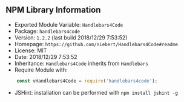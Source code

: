 ## NPM Library Information
* Exported Module Variable: `Handlebars4Code`
* Package:  `handlebars4code`
* Version:  `1.2.2`   (last build 2018/12/29 7:53:52)
* Homepage: `https://github.com/niebert/Handlebars4Code#readme`
* License:  MIT
* Date:     2018/12/29 7:53:52
* Inheritance: `Handlebars4Code` inherits from `Handlebars`
* Require Module with:
```javascript
    const vHandlebars4Code = require('handlebars4code');
```
* JSHint: installation can be performed with `npm install jshint -g`
